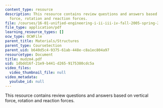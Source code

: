 ```yaml
---
content_type: resource
description: This resource contains review questions and answers based on vertical
  force, rotation and reaction forces.
file: /courses/16-01-unified-engineering-i-ii-iii-iv-fall-2005-spring-2006/1dbdd16f21e9b441d2659175380cdc5a_mudzm4.pdf
file_type: application/pdf
learning_resource_types: []
ocw_type: OCWFile
parent_title: Materials/Structures
parent_type: CourseSection
parent_uid: b640d5c4-9375-61ab-448e-c8a1ec804a97
resourcetype: Document
title: mudzm4.pdf
uid: 1dbdd16f-21e9-b441-d265-9175380cdc5a
video_files:
  video_thumbnail_file: null
video_metadata:
  youtube_id: null
---
```

This resource contains review questions and answers based on vertical force, rotation and reaction forces.

